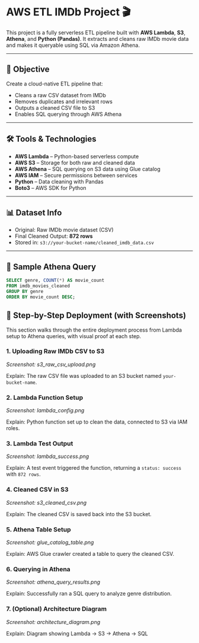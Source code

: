# AWS ETL IMDb Project 🎬

This project is a fully serverless ETL pipeline built with **AWS Lambda**, **S3**, **Athena**, and **Python (Pandas)**. It extracts and cleans raw IMDb movie data and makes it queryable using SQL via Amazon Athena.

---

## 🧠 Objective

Create a cloud-native ETL pipeline that:
- Cleans a raw CSV dataset from IMDb
- Removes duplicates and irrelevant rows
- Outputs a cleaned CSV file to S3
- Enables SQL querying through AWS Athena

---

## 🛠️ Tools & Technologies

- **AWS Lambda** – Python-based serverless compute
- **AWS S3** – Storage for both raw and cleaned data
- **AWS Athena** – SQL querying on S3 data using Glue catalog
- **AWS IAM** – Secure permissions between services
- **Python** – Data cleaning with Pandas
- **Boto3** – AWS SDK for Python

---

## 📊 Dataset Info

- Original: Raw IMDb movie dataset (CSV)
- Final Cleaned Output: **872 rows**
- Stored in: `s3://your-bucket-name/cleaned_imdb_data.csv`

---

## 🧪 Sample Athena Query

```sql
SELECT genre, COUNT(*) AS movie_count
FROM imdb_movies_cleaned
GROUP BY genre
ORDER BY movie_count DESC;
```

## 📸 Step-by-Step Deployment (with Screenshots)

This section walks through the entire deployment process from Lambda setup to Athena queries, with visual proof at each step.

### 1. Uploading Raw IMDb CSV to S3
_Screenshot: s3_raw_csv_upload.png_

Explain: The raw CSV file was uploaded to an S3 bucket named `your-bucket-name`.

### 2. Lambda Function Setup
_Screenshot: lambda_config.png_

Explain: Python function set up to clean the data, connected to S3 via IAM roles.

### 3. Lambda Test Output
_Screenshot: lambda_success.png_

Explain: A test event triggered the function, returning a `status: success` with `872 rows`.

### 4. Cleaned CSV in S3
_Screenshot: s3_cleaned_csv.png_

Explain: The cleaned CSV is saved back into the S3 bucket.

### 5. Athena Table Setup
_Screenshot: glue_catalog_table.png_

Explain: AWS Glue crawler created a table to query the cleaned CSV.

### 6. Querying in Athena
_Screenshot: athena_query_results.png_

Explain: Successfully ran a SQL query to analyze genre distribution.

### 7. (Optional) Architecture Diagram
_Screenshot: architecture_diagram.png_

Explain: Diagram showing Lambda → S3 → Athena → SQL
